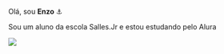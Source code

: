 Olá, sou **Enzo** ⚓

Sou um aluno da escola Salles.Jr e estou estudando pelo Alura 

![](https://media1.tenor.com/m/wxQLuASncCkAAAAC/one-piece-jolly-roger.gif)
